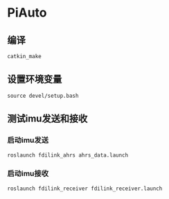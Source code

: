 # PiAuto

## 编译
```
catkin_make
```

## 设置环境变量
```
source devel/setup.bash
```

## 测试imu发送和接收
### 启动imu发送
```
roslaunch fdilink_ahrs ahrs_data.launch
```
### 启动imu接收
```
roslaunch fdilink_receiver fdilink_receiver.launch
```